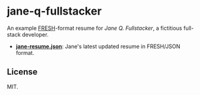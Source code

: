 jane-q-fullstacker
==================
An example [FRESH][f]-format resume for *Jane Q. Fullstacker*, a fictitious
full-stack developer.

- [**jane-resume.json**][r]: Jane's latest updated resume in FRESH/JSON format.

## License

MIT.

[f]: https://github.com/fluentdesk/FRESCA
[r]: resume/jane-resume.json
